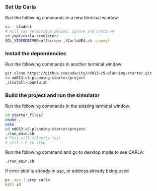 ### Set Up Carla
Run the following commands in a new terminal window:
```bash
su - student
# Will say permission denied, ignore and continue 
cd /opt/carla-simulator/
SDL_VIDEODRIVER=offscreen ./CarlaUE4.sh -opengl
```

### Install the dependencies
Run the following commands in another terminal window:
```bash
git clone https://github.com/udacity/nd013-c5-planning-starter.git
cd nd013-c5-planning-starter/project
./install-ubuntu.sh
```

### Build the project and run the simulator
Run the following commands in the existing terminal window:
```bash
cd starter_files/
cmake .
make
cd nd013-c5-planning-starter/project
./run_main.sh
# This will silently fail 
# ctrl + C to stop 
```

Run the following command and go to desktop mode to see CARLA:
```bash
./run_main.sh
```


If error bind is already in use, or address already being used
```bash
ps -aux | grep carla
kill id
```
